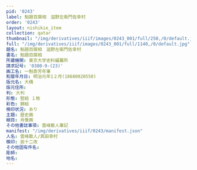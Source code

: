 ```yaml
---
pid: '0243'
label: 魁題百撰相　滋野左衛門佐幸村
order: '0243'
layout: nishikie_item
collection: qatar
thumbnail: "/img/derivatives/iiif/images/0243_001/full/250,/0/default.jpg"
full: "/img/derivatives/iiif/images/0243_001/full/1140,/0/default.jpg"
題名: 魁題百撰相　滋野左衛門佐幸村
書名: 魁題百撰相
所蔵機関: 東京大学史料編纂所
請求記号: '0380-9-(23)'
画工名: 一魁斎芳年筆
和暦年月日: 明治元年1２月(18680020550)
版元名: 大橋
版元住所: 
判: 大判
形態: 竪絵 １枚
彩色: 錦絵
検印状況: あり
主題: 歴史画
細目: 肖像画
その他書誌事項: 雲峰散人筆記
manifest: "/img/derivatives/iiif/0243/manifest.json"
人名: 雲峰散人/真田幸村
検印: 辰十二改
その他固有件名: 
彫師: 
地名: 
---
```

